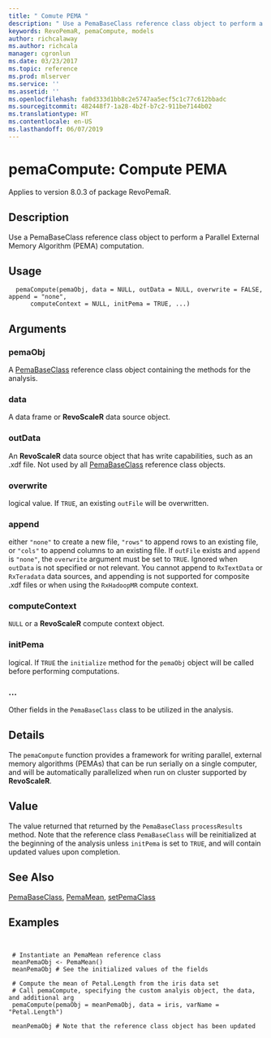 ```yaml
---
title: " Comute PEMA "
description: " Use a PemaBaseClass reference class object to perform a Parallel External Memory Algorithm computation. "
keywords: RevoPemaR, pemaCompute, models
author: richcalaway
ms.author: richcala
manager: cgronlun
ms.date: 03/23/2017
ms.topic: reference
ms.prod: mlserver
ms.service: ''
ms.assetid: ''
ms.openlocfilehash: fa0d333d1bb8c2e5747aa5ecf5c1c77c612bbadc
ms.sourcegitcommit: 482448f7-1a28-4b2f-b7c2-911be7144b02
ms.translationtype: HT
ms.contentlocale: en-US
ms.lasthandoff: 06/07/2019
---
```

 # <a name="pemacompute--compute-pema"></a>pemaCompute:  Compute PEMA 

 Applies to version 8.0.3 of package RevoPemaR.

 ## <a name="description"></a>Description

Use a PemaBaseClass reference class object to perform a Parallel External Memory Algorithm (PEMA) computation.


 ## <a name="usage"></a>Usage

```   
  pemaCompute(pemaObj, data = NULL, outData = NULL, overwrite = FALSE, append = "none",
      computeContext = NULL, initPema = TRUE, ...)

```

 ## <a name="arguments"></a>Arguments



 ### <a name="pemaobj"></a>pemaObj
  A [PemaBaseClass](pemabaseclass.md) reference class object containing the methods for the analysis.  


 ### <a name="data"></a>data
  A data frame or **RevoScaleR** data source object.  


 ### <a name="outdata"></a>outData
  An **RevoScaleR** data source object that has write capabilities, such as an .xdf file. Not used by all [PemaBaseClass](pemabaseclass.md) reference class objects.  



 ### <a name="overwrite"></a>overwrite
 logical value. If `TRUE`, an existing `outFile` will be overwritten. 



 ### <a name="append"></a>append
 either `"none"` to create a new file, `"rows"` to append rows to an existing file, or `"cols"` to append columns to an existing file. If `outFile` exists and `append` is `"none"`,  the `overwrite` argument must be set to `TRUE`. Ignored when `outData` is not specified or not relevant. You cannot append to `RxTextData` or `RxTeradata` data sources,  and appending is not supported for composite .xdf files or when using the `RxHadoopMR` compute context. 



 ### <a name="computecontext"></a>computeContext
  `NULL` or a **RevoScaleR** compute context object.  



 ### <a name="initpema"></a>initPema
  logical.  If `TRUE` the `initialize` method for the `pemaObj` object will be called before performing computations.  



 ###  <a name=""></a>...
  Other fields in the `PemaBaseClass` class to be utilized in the analysis.  



 ## <a name="details"></a>Details

The `pemaCompute` function provides a framework for writing parallel, external memory algorithms (PEMAs) that can be run serially on a single computer, and will be automatically parallelized when run on cluster supported by **RevoScaleR**.


 ## <a name="value"></a>Value

The value returned that returned by the `PemaBaseClass` `processResults` method.
Note that the reference class `PemaBaseClass` will be reinitialized at the beginning of the analysis unless `initPema` is set to `TRUE`, and will contain updated values upon completion.







 ## <a name="see-also"></a>See Also

[PemaBaseClass](pemabaseclass.md), [PemaMean](pemamean.md), [setPemaClass](setpemaclass.md)

 ## <a name="examples"></a>Examples

 ```


  # Instantiate an PemaMean reference class
  meanPemaObj <- PemaMean()
  meanPemaObj # See the initialized values of the fields

  # Compute the mean of Petal.Length from the iris data set
  # Call pemaCompute, specifying the custom analyis object, the data, and additional arg
  pemaCompute(pemaObj = meanPemaObj, data = iris, varName = "Petal.Length")

  meanPemaObj # Note that the reference class object has been updated
```




